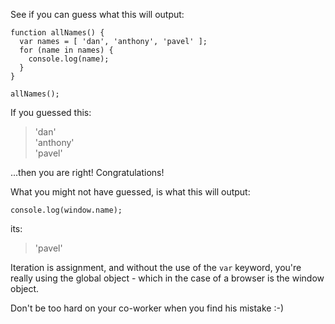 See if you can guess what this will output:

    function allNames() {
      var names = [ 'dan', 'anthony', 'pavel' ];
      for (name in names) {
        console.log(name);
      }
    }
    
    allNames();


If you guessed this:

> 'dan'<br/>
> 'anthony'<br/>
> 'pavel'<br/>


...then you are right! Congratulations!

What you might not have guessed, is what this will output:


    console.log(window.name);

its:

> 'pavel'


Iteration is assignment, and without the use of the <code>var</code> keyword, you're really using the global object - which in the case of a browser is the window object.

Don't be too hard on your co-worker when you find his mistake :-)